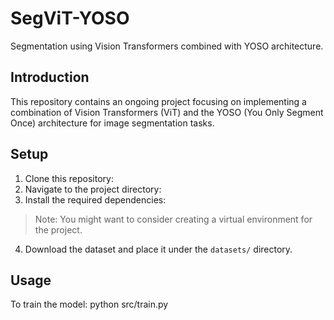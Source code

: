 # SegViT-YOSO

Segmentation using Vision Transformers combined with YOSO architecture.

## Introduction

This repository contains an ongoing project focusing on implementing a combination of Vision Transformers (ViT) and the YOSO (You Only Segment Once) architecture for image segmentation tasks. 

## Setup

1. Clone this repository:
2. Navigate to the project directory: 
3. Install the required dependencies:
> Note: You might want to consider creating a virtual environment for the project.

4. Download the dataset and place it under the `datasets/` directory.

## Usage

To train the model:
python src/train.py

